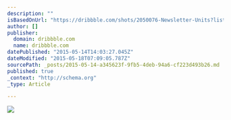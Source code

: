 ```yaml
---
description: ""
isBasedOnUrl: "https://dribbble.com/shots/2050076-Newsletter-Units?list=shots&offset=15&sort=popular&timeframe=now"
author: []
publisher:
  domain: dribbble.com
  name: dribbble.com
datePublished: "2015-05-14T14:03:27.045Z"
dateModified: "2015-05-18T07:09:05.787Z"
sourcePath: _posts/2015-05-14-a345623f-9fb5-4deb-94a6-cf223d493b26.md
published: true
_context: "http://schema.org"
_type: Article

---
```

![](https://d13yacurqjgara.cloudfront.net/users/51466/screenshots/2050076/newsletter-units.png)